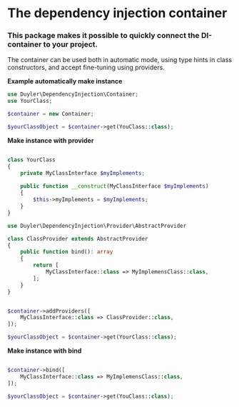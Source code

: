 # The dependency injection container

### This package makes it possible to quickly connect the DI-container to your project.

The container can be used both in automatic mode, using type hints in class constructors, and accept fine-tuning using providers.


**Example automatically make instance**

```php
use Duyler\DependencyInjection\Container;
use YourClass;

$container = new Container;

$yourClassObject = $container->get(YouClass::class);

```

**Make instance with provider**

```php

class YourClass
{
    private MyClassInterface $myImplements;
    
    public function __construct(MyClassInterface $myImplements)
    {
        $this->myImplements = $myImplements;
    }
}

```

```php
use Duyler\DependencyInjection\Provider\AbstractProvider

class ClassProvider extends AbstractProvider
{
    public function bind(): array
    {
        return [
            MyClassInterface::class => MyImplemensClass::class,
        ];
    }
}

```

```php

$container->addProviders([
    MyClassInterface::class => ClassProvider::class,
]);

$yourClassObject = $container->get(YourClass::class);

```

**Make instance with bind**

```php

$container->bind([
    MyClassInterface::class => MyImplemensClass::class,
]);

$yourClassObject = $container->get(YouClass::class);

```
